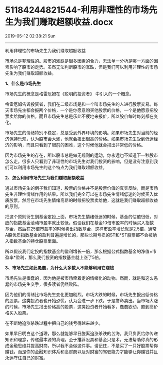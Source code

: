 # 51184244821544-利用非理性的市场先生为我们赚取超额收益.docx

2019-05-12 02:38:21 Sun

----

利用非理性的市场先生为我们赚取超额收益

市场总是非理性的。股市的涨跌是很多因素的合力，无法单一分析是哪一方面的因素影响了股市的走势。虽然无法判断股市的涨跌，但是我们可以利用非理性的市场先生为我们赚取超额收益。

__1、什么是市场先生__

市场先生的概念是格雷厄姆在《聪明的投资者》 中引入的一个概念。

格雷厄姆告诉投资者，我们在二级市场是和一个叫市场先生的人进行股票交易。每天市场先生都会报两个价格，一个是你愿意购买他股票的价格，一个是他愿意把股票卖给你的价格。而且市场先生总是乐此不疲地来报价，所以股价每时每刻都在变化。

市场先生的情绪特别不稳定，总是受到外界环境的影响。如果市场先生对当前的经济保持乐观，认为股市会大涨，他就会报出很高的价格。如果市场先生受到低迷经济的影响，而且只看到了眼前的困难，这个时候他就会报出非常低的价格。

因为市场先生的存在，所以股市总是做无规则的运动，你永远也不知道下一秒股市怎么走。很多人只看到了非理性的市场先生对我们投资的影响，但是没有注意到我们可以利用市场先生的这个特点为我们赚取超额收益。

__2、怎么利用市场先生为我们赚取超额收益__

通过市场先生的例子我们知道，股票的价格并不是股票价值的真实反映，而是市场先生非理性情绪作用的结果。所以我们完全可以在市场先生情绪低迷的时候买入优质股票，然后在市场先生情绪高昂的时候把股票卖给他，这就是我们赚取超额收益的原则。

把这个原则衍生到基金定投上面，市场先生情绪低迷的时候，基金的估值很低，对应的指数基金滚动市盈率就比较低，假设我们在基金10倍市盈率的时候买入指数基金，然后在25倍市盈率的时候卖出指数基金，这样市盈率增长就是2\.5倍，通常A股优质指数基金的盈利普遍是增长的，那些长期亏损的ST和\*ST股票都不会被纳入指数基金的持仓股票里面。

所以假设我们定投的指数基金的盈利增长一倍，那么根据公式指数基金的净值=市盈率\*盈利，那么我们投资的指数基金就上涨了5倍。

__3、市场先生如此愚蠢，为什么大多数人不能够利用它赚钱__

市场先生是很蠢的，因为他是被市场牵着走的情绪化的动物。然而，就是和这么愚蠢的市场先生交手，很多读者仍然败阵。

因为他们的情绪比市场先生变化更加剧烈。市场大跌的时候，市场先生报出低价格的股票，这类投资者也开始恐慌，认为会进一步下跌，于是拼命卖出。当市场大涨的时候，市场先生报出价格高的股票，这类投资者开始看多，蠢蠢欲动，直到高价格买入股票。

在不断地追涨杀跌过程中把自己的钱亏得越来越少。

如果早日明白这个道理，那么就能够早日脱离追涨杀跌的苦海。我只负责给你传递知识和理念，传递最本源的真理。至于推荐股票和基金只是术，无法帮助你真的形成金融思维并提高财商，所以我不会做这件事。请记住，不是买了一只好股票帮你赚钱，而是你的金融知识体系和高财商以及对财富的驾驭能力才能够让你赚钱并且永远守住自己的财富。

